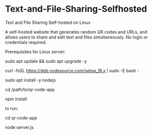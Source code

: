# Text-and-File-Sharing-Selfhosted
Text and File Sharing Self-hosted on Linux

A self-hosted website that generates random QR codes and URLs, and allows users to share and edit text and files simultaneously.
No login or credentials required.

Prerequisites for Linux server:

sudo apt update && sudo apt upgrade -y

curl -fsSL https://deb.nodesource.com/setup_18.x | sudo -E bash -

sudo apt install -y nodejs

cd /path/to/qr-code-app

npm install

to run:

cd qr-code-app

node server.js
